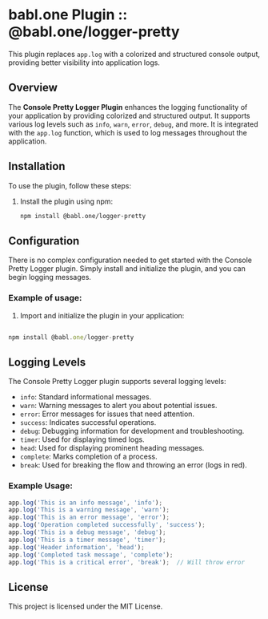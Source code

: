 
# babl.one Plugin :: @babl.one/logger-pretty

This plugin replaces `app.log` with a colorized and structured console output, providing better visibility into application logs.

## Overview

The **Console Pretty Logger Plugin** enhances the logging functionality of your application by providing colorized and structured output. It supports various log levels such as `info`, `warn`, `error`, `debug`, and more. It is integrated with the `app.log` function, which is used to log messages throughout the application.

## Installation

To use the plugin, follow these steps:

1. Install the plugin using npm:
    ```bash
    npm install @babl.one/logger-pretty
    ```

## Configuration

There is no complex configuration needed to get started with the Console Pretty Logger plugin. Simply install and initialize the plugin, and you can begin logging messages.

### Example of usage:

1. Import and initialize the plugin in your application:

```ts

npm install @babl.one/logger-pretty

```

## Logging Levels

The Console Pretty Logger plugin supports several logging levels:

- `info`: Standard informational messages.
- `warn`: Warning messages to alert you about potential issues.
- `error`: Error messages for issues that need attention.
- `success`: Indicates successful operations.
- `debug`: Debugging information for development and troubleshooting.
- `timer`: Used for displaying timed logs.
- `head`: Used for displaying prominent heading messages.
- `complete`: Marks completion of a process.
- `break`: Used for breaking the flow and throwing an error (logs in red).

### Example Usage:

```ts
app.log('This is an info message', 'info');
app.log('This is a warning message', 'warn');
app.log('This is an error message', 'error');
app.log('Operation completed successfully', 'success');
app.log('This is a debug message', 'debug');
app.log('This is a timer message', 'timer');
app.log('Header information', 'head');
app.log('Completed task message', 'complete');
app.log('This is a critical error', 'break');  // Will throw error
```

## License

This project is licensed under the MIT License.
